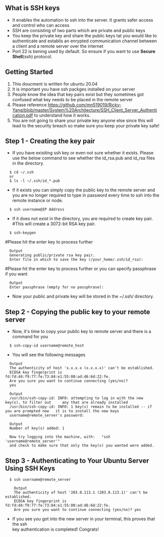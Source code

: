## What is SSH keys 
- It enables the automation to ssh into the server. It grants safer access and control who can access 
- SSH are consisting of two parts which are private and public keys 
- You keep the private key and share the public keys tat you would like to authenticate and establis an enrypted communication channel between a client and a remote server over the internet
- Port 22 is bening used by default. So ensure if you want to use <b>Secure Shell</b>(ssh) protocol. 

## Getting Started
1. This doucment is written for ubuntu 20.04 
2. It is important you have ssh packges installed on your server 
3. People know the idea that key pairs exist but they sometimes got confused what key needs to be placed in the remote server 
4. Please reference https://github.com/mn519019/Ricky-Yang/blob/master/System%20Architecture/SSH_Client_Server_Authentication.pdf to understand how it works.
5. You are not going to share your private key anyone else since this will lead to the security breach so make sure you keep your private key safe! 


## Step 1 - Creating the key pair 
- If you have exisiting ssh key or even not sure whether it exists. Please use the below command to see whether the id_rsa.pub and id_rsa files in the directory.

```
  $ cd ~/.ssh 
  or
  $ ls -l ~/.ssh/id_*.pub 
```

  
- If it exists you can simply copy the public key to the remote server and you are no longer required to type in password every time to ssh into the remote instance or node. 
```
  $ ssh username@IP Address 
```
- If it does not exist in the directory, you are required to create key pair. 
  #This will create a 3072-bit RSA key pair. 
```  
  $ ssh-keygen
``` 
  #Please hit the enter key to process further
```  
  Output
  Generating public/private rsa key pair.
  Enter file in which to save the key (/your_home/.ssh/id_rsa):
```  
  #Please hit the enter key to process further or you can specify passphrase if you want
```  
  Output
  Enter passphrase (empty for no passphrase):
```  
  - Now your public and private key will be stored in the ~/.ssh/ directory. 


## Step 2 - Copying the public key to your remote server 

- Now, it's time to copy your public key to remote server and there is a command for you
```
  $ ssh-copy-id username@remote_host 
``` 
- You will see the following messages
```
  Output
  The authenticity of host 'x.x.x.x (x.x.x.x)' can't be established.
  ECDSA key fingerprint is fd:fd:d4:f9:77:fe:73:84:e1:55:00:ad:d6:6d:22:fe.
  Are you sure you want to continue connecting (yes/no)? 
  yes
  
  Output
  /usr/bin/ssh-copy-id: INFO: attempting to log in with the new key(s), to filter out     any that are already installed
  /usr/bin/ssh-copy-id: INFO: 1 key(s) remain to be installed -- if you are prompted now   it is to install the new keys
  username@remote_server's password:
  
  Output
  Number of key(s) added: 1

  Now try logging into the machine, with:   "ssh 'username@remote_server'"
  and check to make sure that only the key(s) you wanted were added.
 ``` 
## Step 3 - Authenticating to Your Ubuntu Server Using SSH Keys
```
  $ ssh username@remote_server 
   
    Output
    The authenticity of host '203.0.113.1 (203.0.113.1)' can't be established.
    ECDSA key fingerprint is fd:fd:d4:f9:77:fe:73:84:e1:55:00:ad:d6:6d:22:fe.
    Are you sure you want to continue connecting (yes/no)? yes
```
  - If you see you got into the new server in your terminal, this proves that the ssh   
  key authentication is completed! Congrats! 
  
  
